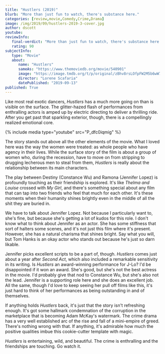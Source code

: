 ```yaml
---
title: "Hustlers (2019)"
blurb: "More than just fun to watch, there's substance here."
categories: [review,movie,Comedy,Crime,Drama]
image: /img/2019/09/hustlers-2019-3-cover.jpg
author: dscott
youtube: 
reviewInfo:
   final-verdict: "More than just fun to watch, there's substance here."
   rating: 90
subjectInfo:
   type: "Movie"
   about:
      name: "Hustlers"
      sameAs: "https://www.themoviedb.org/movie/540901"
      image: "https://image.tmdb.org/t/p/original/zBhv8rsLOfpFW2M5b6wW78Uoojs.jpg"
      director: "Lorene Scafaria"
      datePublished: "2019-09-13"
published: True
---
```



Like most real exotic dancers, *Hustlers* has a much more going on than is visible on the surface. The glitter-hazed flash of performances from enthralling actors is amped up by electric directing to deliver a thrilling ride. After you get past that sparkling exterior, though, there is a compellingly realized emotional core. 

{% include media type="youtube" src="P_dfc0iqmig" %}

The story stands out above all the other elements of the movie. What I loved here was the way the women were treated: as whole people who have agency in their lives. While the surface story of the film is about a group of women who, during the recession, have to move on from stripping to drugging lecherous men to steal from them, *Hustlers* is really about the relationship between its main characters. 

The play between Destiny (Constance Wu) and Ramona (Jennifer Lopez) is profoundly touching as their friendship is explored. It's like *Thelma and Louise* crossed with *My Girl*, and there's something special about any film that can tap into two friends who feel that much for each other.  It's these moments when their humanity shines brightly even in the middle of all the shit they are buried in. 

We have to talk about Jennifer Lopez. Not because I particularly want to, she's fine, but because she's getting a lot of kudos for this role. I don't know what to think about Jennifer as an actor. She has some stiffness that sort of halters some scenes, and it's not just this film where it's present. However, she has a natural charisma that shines bright. Say what you will, but Tom Hanks is an okay actor who stands out because he's just so darn likable. 

Jennifer picks excellent scripts to be a part of, though. *Hustlers* comes just about a year after *Second Act*, which also included a remarkable sensitivity in its writing. Is *Hustlers* an award-winning performance for J-Lo? I'd be disappointed if it won an award. She's good, but she's not the best actress in the movie. I'd probably give that nod to Constance Wu, but she's also not the lead. Jennifer is a supporting role here and she does an excellent job. All the same, though I'd love to keep seeing her pull off films like this, it's just hard to think of her performances as being outstanding in and of themselves.

If anything holds *Hustlers* back, it's just that the story isn't refreshing enough. It's got some hallmark condemnation of the corruption in the marketplace that is becoming Adam McKay's watermark. The crime drama has a very well established arc of the rise and fall of a mini-empire of greed. There's nothing wrong with that. If anything, it's admirable how much the positive qualities imbue this cookie-cutter template with magic.

*Hustlers* is entertaining, wild, and beautiful. The crime is enthralling and the friendships are touching. Go watch it. 